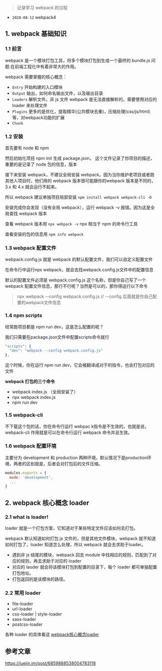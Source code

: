 > 记录学习 webpack 的过程

- `2020-08-12` webpack4

## 1. webpack 基础知识
### 1.1 前言
webpack 是一个模块打包工具，将多个模块打包到生成一个最终的 bundle.js 问题.在前端工程化中有着非常大的作用。

webpack 需要掌握的核心概念：
- `Entry` 开始构建的入口模块
- `Output` 输出，如何命名输出文件，以及输出目录
- `Loaders` 解析文件。非 js 文件 webpack 是无法直接解析的，需要使用对应的 loader 来处理文件
- `Plugins` 更多的是优化，提取精华(公共模块去重)，压缩处理(css/js/html)等，对webpack功能的扩展
- `Chunk`

### 1.2 安装
首先要有 node 和 npm 

然后初始化项目 npm init 生成 package.json， 这个文件记录了你项目的描述，重要的是记录了 node 包的信息，版本

接下来安装 webpack，不建议全局安装 webpack。因为当你维护老项目或者跑其他人项目时，他们用的 webpack 版本很可能跟你的webpack 版本是不同的，3.x 和 4.x 就会运行不起来。

所以 webpack 建议单独项目局部安装 `npm install webpack webpack-cli -D`

安装完成你会发现（没有全局 webpack），运行 webpack -v 报错。因为这是全局查找 webpack 版本

查看 webpack 版本用 `npx webpack -v`   npx 相当于 npm 的命令行工具

查看安装的包的信息用 `npm info webpack`

### 1.3 webpack 配置文件
webpack.config.js 就是 webpack 的默认配置文件，我们可以自定义配置文件

在命令行中运行npx webpack，就会去找webpack.config.js文件中的配置信息

默认的配置文件必须是 webpack.config.js 这个名称，但是你自己写了一个 webpack 配置文件信息，那行不行呢？当然是可以的，那你得运行以下命令

> npx webpack --config webpack.config.js
> // --config 后面就是你自己配置的webpack文件信息

### 1.4 npm scripts
经常跑项目都是 npm run dev，这是怎么配置的呢？

我们只需要在package.json文件中配置scripts命令就行
```js
"scripts": {
  "dev": "webpack --config webpack.config.js"
},
```
这个时候，你在运行 npm run dev，它会被翻译成对于的指令，也会打包对应的文件

**webpack 打包的三个命令**
- webpack index.js （全局安装了）
- npx webpack index.js
- npm run dev

### 1.5 webpack-cli
不下载这个包的话，你在命令行运行 webpac k指令是不生效的，也就是说，webpack-cli 作用就是可以在命令行运行 webpack 命令并且生效。

### 1.6 webpack 配置环境
主要分为 development 和 production 两种环境，默认情况下是production环境，两者的区别就是，后者会对打包后的文件压缩。

```js
modules.exports = {
  mode: 'development',
  ...
}
```


## 2. webpack 核心概念 loader
### 2.1 what is loader!
loader 就是一个打包方案，它知道对于某些特定文件应该如何去打包。

webpack 默认知道如何打包 js 文件的，但是其他文件模块，webpack 就不知道如何打包了，loader 知道怎么处理，所以 webpack 就会去求助于loader。
- 遇到非 js 结尾的模块，webpack 回去 module 中找相应的规则，匹配到了对应的规则，再去求助于对应的 loader
- 对应的 laoder 就会将该模块打包到配置的目录下，每个 loader 都可单独配置打包地址。
- 打包返回的是该模块的路径。


### 2.2 常用 loader
- file-loader
- url-loader
- css-loader | style-loader
- sass-loader
- postcss-loader


各种 loader 的具体看这 [webpack核心概念loader](https://juejin.im/post/6859888538004783118#heading-10)
















## 参考文章
https://juejin.im/post/6859888538004783118



